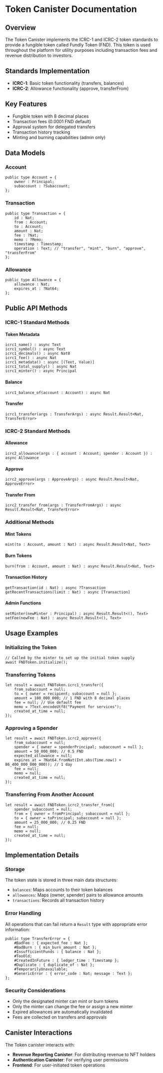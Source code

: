 # Token Canister Documentation

## Overview

The Token Canister implements the ICRC-1 and ICRC-2 token standards to provide a fungible token called Fundly Token (FND). This token is used throughout the platform for utility purposes including transaction fees and revenue distribution to investors.

## Standards Implementation

- **ICRC-1**: Basic token functionality (transfers, balances)
- **ICRC-2**: Allowance functionality (approve, transferFrom)

## Key Features

- Fungible token with 8 decimal places
- Transaction fees (0.0001 FND default)
- Approval system for delegated transfers
- Transaction history tracking
- Minting and burning capabilities (admin only)

## Data Models

### Account

```motoko
public type Account = {
    owner : Principal;
    subaccount : ?Subaccount;
};
```

### Transaction

```motoko
public type Transaction = {
    id : Nat;
    from : Account;
    to : Account;
    amount : Nat;
    fee : ?Nat;
    memo : ?Memo;
    timestamp : Timestamp;
    operation : Text; // "transfer", "mint", "burn", "approve", "transferFrom"
};
```

### Allowance

```motoko
public type Allowance = {
    allowance : Nat;
    expires_at : ?Nat64;
};
```

## Public API Methods

### ICRC-1 Standard Methods

#### Token Metadata

```motoko
icrc1_name() : async Text
icrc1_symbol() : async Text
icrc1_decimals() : async Nat8
icrc1_fee() : async Nat
icrc1_metadata() : async [(Text, Value)]
icrc1_total_supply() : async Nat
icrc1_minter() : async Principal
```

#### Balance

```motoko
icrc1_balance_of(account : Account) : async Nat
```

#### Transfer

```motoko
icrc1_transfer(args : TransferArgs) : async Result.Result<Nat, TransferError>
```

### ICRC-2 Standard Methods

#### Allowance

```motoko
icrc2_allowance(args : { account : Account; spender : Account }) : async Allowance
```

#### Approve

```motoko
icrc2_approve(args : ApproveArgs) : async Result.Result<Nat, ApproveError>
```

#### Transfer From

```motoko
icrc2_transfer_from(args : TransferFromArgs) : async Result.Result<Nat, TransferError>
```

### Additional Methods

#### Mint Tokens

```motoko
mint(to : Account, amount : Nat) : async Result.Result<Nat, Text>
```

#### Burn Tokens

```motoko
burn(from : Account, amount : Nat) : async Result.Result<Nat, Text>
```

#### Transaction History

```motoko
getTransaction(id : Nat) : async ?Transaction
getRecentTransactions(limit : Nat) : async [Transaction]
```

#### Admin Functions

```motoko
setMinter(newMinter : Principal) : async Result.Result<(), Text>
setFee(newFee : Nat) : async Result.Result<(), Text>
```

## Usage Examples

### Initializing the Token

```motoko
// Called by the minter to set up the initial token supply
await FNDToken.initialize();
```

### Transferring Tokens

```motoko
let result = await FNDToken.icrc1_transfer({
    from_subaccount = null;
    to = { owner = recipient; subaccount = null };
    amount = 100_000_000; // 1 FND with 8 decimal places
    fee = null; // Use default fee
    memo = ?Text.encodeUtf8("Payment for services");
    created_at_time = null;
});
```

### Approving a Spender

```motoko
let result = await FNDToken.icrc2_approve({
    from_subaccount = null;
    spender = { owner = spenderPrincipal; subaccount = null };
    amount = 50_000_000; // 0.5 FND
    expected_allowance = null;
    expires_at = ?Nat64.fromNat(Int.abs(Time.now() + 86_400_000_000_000)); // 1 day
    fee = null;
    memo = null;
    created_at_time = null;
});
```

### Transferring From Another Account

```motoko
let result = await FNDToken.icrc2_transfer_from({
    spender_subaccount = null;
    from = { owner = fromPrincipal; subaccount = null };
    to = { owner = toPrincipal; subaccount = null };
    amount = 25_000_000; // 0.25 FND
    fee = null;
    memo = null;
    created_at_time = null;
});
```

## Implementation Details

### Storage

The token state is stored in three main data structures:

- `balances`: Maps accounts to their token balances
- `allowances`: Maps (owner, spender) pairs to allowance amounts
- `transactions`: Records all transaction history

### Error Handling

All operations that can fail return a `Result` type with appropriate error information:

```motoko
public type TransferError = {
    #BadFee : { expected_fee : Nat };
    #BadBurn : { min_burn_amount : Nat };
    #InsufficientFunds : { balance : Nat };
    #TooOld;
    #CreatedInFuture : { ledger_time : Timestamp };
    #Duplicate : { duplicate_of : Nat };
    #TemporarilyUnavailable;
    #GenericError : { error_code : Nat; message : Text };
};
```

### Security Considerations

- Only the designated minter can mint or burn tokens
- Only the minter can change the fee or assign a new minter
- Expired allowances are automatically invalidated
- Fees are collected on transfers and approvals

## Canister Interactions

The Token canister interacts with:

- **Revenue Reporting Canister**: For distributing revenue to NFT holders
- **Authentication Canister**: For verifying user permissions
- **Frontend**: For user-initiated token operations

